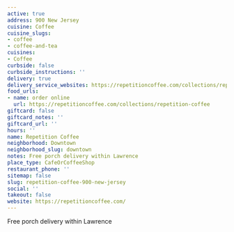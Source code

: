 ```yaml
---
active: true
address: 900 New Jersey
cuisine: Coffee
cuisine_slugs:
- coffee
- coffee-and-tea
cuisines:
- Coffee
curbside: false
curbside_instructions: ''
delivery: true
delivery_service_websites: https://repetitioncoffee.com/collections/repetition-coffee
food_urls:
- name: order online
  url: https://repetitioncoffee.com/collections/repetition-coffee
giftcard: false
giftcard_notes: ''
giftcard_url: ''
hours: ''
name: Repetition Coffee
neighborhood: Downtown
neighborhood_slug: downtown
notes: Free porch delivery within Lawrence
place_type: CafeOrCoffeeShop
restaurant_phone: ''
sitemap: false
slug: repetition-coffee-900-new-jersey
social: ''
takeout: false
website: https://repetitioncoffee.com/
---
```


Free porch delivery within Lawrence
